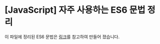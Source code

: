 # [JavaScript] 자주 사용하는 ES6 문법 정리
이 파일에 정리된 ES6 문법은 [링크](https://velog.io/@kimhscom/JavaScript-%EC%9E%90%EC%A3%BC-%EC%82%AC%EC%9A%A9%ED%95%98%EB%8A%94-ES6-%EB%AC%B8%EB%B2%95-%EC%A0%95%EB%A6%AC)를 참고하여 만들어 졌습니다.
